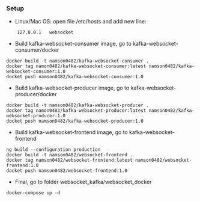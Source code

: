 ### Setup
- Linux/Mac OS: open file /etc/hosts and add new line:
```
    127.0.0.1   websocket
```
- Build kafka-websocket-consumer image, go to  kafka-websocket-consumer/docker
```
docker build -t namson0482/kafka-websocket-consumer .
docker tag namon0482/kafka-websocket-consumer:latest namson0482/kafka-websocket-consumer:1.0
docket push namson0482/kafka-websocket-consumer:1.0
```
- Build kafka-websocket-producer image, go to  kafka-websocket-producer/docker
```
docker build -t namson0482/kafka-websocket-producer .
docker tag namon0482/kafka-websocket-producer:latest namson0482/kafka-websocket-producer:1.0
docket push namson0482/kafka-websocket-producer:1.0
```
- Build kafka-websocket-frontend image, go to  kafka-websocket-frontend
```
ng build --configuration production
docker build -t namson0482/websocket-frontend .
docker tag namson0482/websocket-frontend:latest namson0482/websocket-frontend:1.0
docket push namson0482/websocket-frontend:1.0
```
- Final, go to folder websocket_kafka/websocket_docker
```
docker-compose up -d
```
